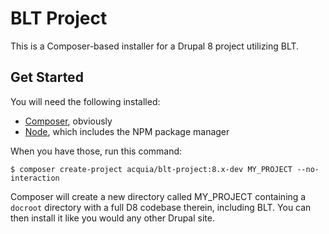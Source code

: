 # BLT Project

This is a Composer-based installer for a Drupal 8 project utilizing BLT.

## Get Started
You will need the following installed:

* [Composer](https://getcomposer.org), obviously
* [Node](https://nodejs.org), which includes the NPM package manager

When you have those, run this command:
```
$ composer create-project acquia/blt-project:8.x-dev MY_PROJECT --no-interaction
```
Composer will create a new directory called MY_PROJECT containing a ```docroot``` directory with a full D8 codebase therein, including BLT. You can then install it like you would any other Drupal site.
